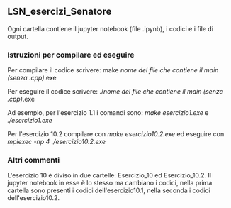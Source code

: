 ## LSN_esercizi_Senatore ##

Ogni cartella contiene il jupyter notebook (file .ipynb), i codici e i file di output.

### Istruzioni per compilare ed eseguire ###

Per compilare il codice scrivere: make *nome del file che contiene il main (senza .cpp)*.exe

Per eseguire il codice scrivere: ./*nome del file che contiene il main (senza .cpp)*.exe

Ad esempio, per l'esercizio 1.1 i comandi sono: *make esercizio1.exe* e *./esercizio1.exe*

Per l'esercizio 10.2 compilare con *make esercizio10.2.exe* ed eseguire con *mpiexec -np 4 ./esercizio10.2.exe*

### Altri commenti ###

L'esercizio 10 è diviso in due cartelle: Esercizio_10 ed Esercizio_10.2. Il jupyter notebook in esse è lo stesso ma cambiano i codici, nella prima cartella sono presenti i codici dell'esercizio10.1, nella seconda i codici dell'esercizio10.2.

